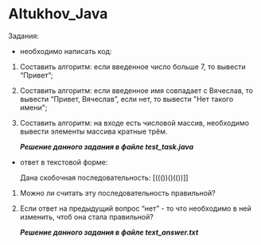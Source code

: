 # Altukhov_Java

Задания:

- необходимо написать код:
1. Составить алгоритм: если введенное число больше 7, то вывести “Привет”;
2. Составить алгоритм: если введенное имя совпадает с Вячеслав, то вывести “Привет, Вячеслав”, если нет, то вывести "Нет такого имени";
3. Составить алгоритм: на входе есть числовой массив, необходимо вывести элементы массива кратные трём.

    <b><i>Решение данного задания в файле test_task.java</i></b>

- ответ в текстовой форме:

  Дана скобочная последовательность: [((())()(())]]
1. Можно ли считать эту последовательность правильной?
2. Если ответ на предыдущий вопрос “нет” - то что необходимо в ней изменить, чтоб она стала правильной?

    <b><i>Решение данного задания в файле text_answer.txt</i></b>
